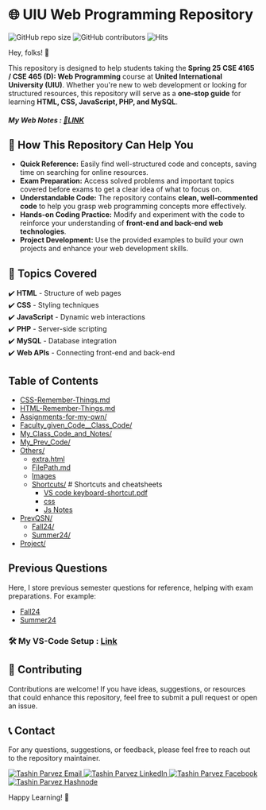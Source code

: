 # 🌐 UIU Web Programming Repository  

![GitHub repo size](https://img.shields.io/github/repo-size/TashinParvez/UIU-Web-Programming)
![GitHub contributors](https://img.shields.io/github/contributors/TashinParvez/UIU-Web-Programming)
![Hits](https://hits.seeyoufarm.com/api/count/incr/badge.svg?url=https://github.com/TashinParvez/UIU-Web-Programming)

Hey, folks! 👋  

This repository is designed to help students taking the **Spring 25 CSE 4165 / CSE 465 (D): Web Programming** course at **United International University (UIU)**. Whether you're new to web development or looking for structured resources, this repository will serve as a **one-stop guide** for learning **HTML, CSS, JavaScript, PHP, and MySQL**.  

##### My Web Notes : [🔗LINK](https://docs.google.com/document/d/1DJQAxsVs19zwLN7JP1DIeLjOxGJP3f68w03jHKtndfg/edit?tab=t.0#heading=h.tn5bxb7lssyg)

## 📌 How This Repository Can Help You  

- **Quick Reference:** Easily find well-structured code and concepts, saving time on searching for online resources.  
- **Exam Preparation:** Access solved problems and important topics covered before exams to get a clear idea of what to focus on.  
- **Understandable Code:** The repository contains **clean, well-commented code** to help you grasp web programming concepts more effectively.  
- **Hands-on Coding Practice:** Modify and experiment with the code to reinforce your understanding of **front-end and back-end web technologies**.  
- **Project Development:** Use the provided examples to build your own projects and enhance your web development skills.  


## 📂 Topics Covered  

✔️ **HTML** - Structure of web pages  
✔️ **CSS** - Styling techniques  
✔️ **JavaScript** - Dynamic web interactions  
✔️ **PHP** - Server-side scripting  
✔️ **MySQL** - Database integration  
✔️ **Web APIs** - Connecting front-end and back-end  


## Table of Contents

- [CSS-Remember-Things.md](./CSS-Remember-Things.md)    
- [HTML-Remember-Things.md](./HTML-Remember-Things.md)      
- [Assignments-for-my-own/](./Assignments-for-my-own)     
- [Faculty_given_Code__Class_Code/](./Faculty_given_Code__Class_Code)
- [My_Class_Code_and_Notes/](./My_Class_Code_and_Notes)
- [My_Prev_Code/](./My_Prev_Code)
- [Others/](./Others)                   
    - [extra.html](./Others/extra.html)           
    - [FilePath.md](./Others/FilePath.md)           
    - [Images](./Others/Images)
    - [Shortcuts/](./Others/Shortcuts)               # Shortcuts and cheatsheets
        - [VS code keyboard-shortcut.pdf](./Others/Shortcuts/VS%20code%20keyboard-shortcut.pdf)  
        - [css](./Others/Shortcuts/css)
        - [Js Notes](./Others/Shortcuts/Js%20Notes)
- [PrevQSN/](./PrevQSN/)                   
    - [Fall24/](./PrevQSN/Fall24)                 
    - [Summer24/](./PrevQSN/Summer24)            
- [Project/](./Project)


## Previous Questions

Here, I store previous semester questions for reference, helping with exam preparations. For example:

- [Fall24](./PrevQSN/Fall24)  
- [Summer24](./PrevQSN/Summer24)


### 🛠️ My VS-Code Setup : [Link](https://github.com/TashinParvez/When-I-sit-on-a-new-pc)

## 🏡 Contributing
Contributions are welcome! If you have ideas, suggestions, or resources that could enhance this repository, feel free to submit a pull request or open an issue.

## 📞 Contact
For any questions, suggestions, or feedback, please feel free to reach out to the repository maintainer.
<p align="left">
  <a href="mailto:tashinparvez2002@gmail.com" target="blank">
    <img src="https://img.shields.io/badge/Email-0078D4?style=for-the-badge&logo=gmail&logoColor=white" alt="Tashin Parvez Email" />
  </a>
  <a href="https://linkedin.com/in/tashinparvez" target="blank">
    <img src="https://img.shields.io/badge/LinkedIn-0A66C2?style=for-the-badge&logo=linkedin&logoColor=white" alt="Tashin Parvez LinkedIn" />
  </a>
  <a href="https://fb.com/tashin.parvez.5" target="blank">
    <img src="https://img.shields.io/badge/Facebook-1877F2?style=for-the-badge&logo=facebook&logoColor=white" alt="Tashin Parvez Facebook" />
  </a>
  <a href="https://tashinparvez.hashnode.dev/" target="blank">
    <img src="https://img.shields.io/badge/Hashnode-2962FF?style=for-the-badge&logo=hashnode&logoColor=white" alt="Tashin Parvez Hashnode" />
  </a>
</p>


Happy Learning! 🚀
